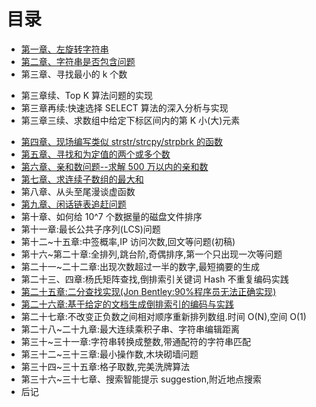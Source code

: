 目录
==============================

* [第一章、左旋转字符串](01.0.md)
* [第二章、字符串是否包含问题](02.0.md)
* 第三章、寻找最小的 k 个数
 - 第三章续、Top K 算法问题的实现
 - 第三章再续:快速选择 SELECT 算法的深入分析与实现
 - 第三章三续、求数组中给定下标区间内的第 K 小(大)元素
* [第四章、现场编写类似 strstr/strcpy/strpbrk 的函数](04.0.md)
* [第五章、寻找和为定值的两个或多个数](05.0.md)
* [第六章、亲和数问题--求解 500 万以内的亲和数](06.0.md)
* [第七章、求连续子数组的最大和](07.0.md)
* 第八章、从头至尾漫谈虚函数
* [第九章、闲话链表追赶问题](09.0.md)
* 第十章、如何给 10^7 个数据量的磁盘文件排序
* 第十一章:最长公共子序列(LCS)问题
* 第十二~十五章:中签概率,IP 访问次数,回文等问题(初稿)
* 第十六~第二十章:全排列,跳台阶,奇偶排序,第一个只出现一次等问题
* 第二十一~二十二章:出现次数超过一半的数字,最短摘要的生成
* 第二十三、四章:杨氏矩阵查找,倒排索引关键词 Hash 不重复编码实践
* [第二十五章:二分查找实现(Jon Bentley:90%程序员无法正确实现)](25.0.md)
* [第二十六章:基于给定的文档生成倒排索引的编码与实践](26.0.md)
* 第二十七章:不改变正负数之间相对顺序重新排列数组.时间 O(N),空间 O(1)
* 第二十八~二十九章:最大连续乘积子串、字符串编辑距离
* 第三十~三十一章:字符串转换成整数,带通配符的字符串匹配
* 第三十二~三十三章:最小操作数,木块砌墙问题
* 第三十四~三十五章:格子取数,完美洗牌算法
* 第三十六~三十七章、搜索智能提示 suggestion,附近地点搜索
* 后记

